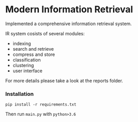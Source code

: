 # Modern Information Retrieval

Implemented a comprehensive information retrieval system.

IR system cosists of several modules:
- indexing
- search and retrieve
- compress and store
- classification
- clustering
- user interface

For more details please take a look at the reports folder.

### Installation


`pip install -r requirements.txt`


Then run `main.py` with `python>3.6`

